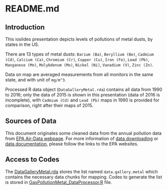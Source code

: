 # README.md

## Introduction

This ioslides presentation depicts levels of pollutions of metal dusts, by states in the US.

There are 13 types of metal dusts: `Barium (Ba)`, `Beryllium (Be)`, `Cadmium (Cd)`, `Calcium (Ca)`, `Chromium (Cr)`, `Copper (Cu)`, `Iron (Fe)`, `Lead (Pb)`, `Manganese (Mn)`, `Molybdenum (Mo)`, `Nickel (Ni)`, `Vanadium (V)`, `Zinc (Zn)`.

Data on map are averaged measurements from all monitors in the same state, and with unit of `mg/m^3`.

Processed R data object (`DataGalleryMetal.rda`) contains all data from 1990 to 2016; only the data of 2015 is shown in this presentation (data of 2016 is incomplete), with `Cadmium (Cd)` and `Lead (Pb)` maps in 1990 is provided for comparison, right after their maps of 2015.

## Sources of Data

This document originates some cleaned data from the annual pollution data from [EPA Air-Data webpage](https://www.epa.gov/outdoor-air-quality-data). For more information of [data downloading](https://aqsdr1.epa.gov/aqsweb/aqstmp/airdata/download_files.html) or [data documentation](https://aqsdr1.epa.gov/aqsweb/aqstmp/airdata/FileFormats.html#_annual_summary_files), please follow the links to the EPA websites.

## Access to Codes

The [DataGalleryMetal.rda](https://github.com/imreyes/datasciencecoursera/blob/master/DevelopingDataProduct/Week3_ProgrammingAssignment/DataGalleryMetal.rda) stores the list named `data.gallery.metal` which contains the necessary data chunks for mapping. Codes to generate the list is stored in [GasPollutionMetal_DataProcessor.R](https://github.com/imreyes/datasciencecoursera/blob/master/DevelopingDataProduct/Week3_ProgrammingAssignment/GasPollutionMetal_DataProcessor.R) file. 
